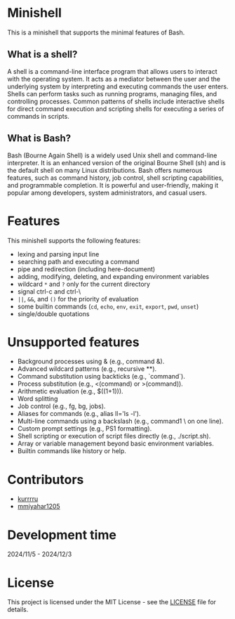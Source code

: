 # Minishell
This is a minishell that supports the minimal features of Bash.

## What is a shell?
A shell is a command-line interface program that allows users to interact with the operating system. It acts as a mediator between the user and the underlying system by interpreting and executing commands the user enters. Shells can perform tasks such as running programs, managing files, and controlling processes. Common patterns of shells include interactive shells for direct command execution and scripting shells for executing a series of commands in scripts.

## What is Bash?
Bash (Bourne Again Shell) is a widely used Unix shell and command-line interpreter. It is an enhanced version of the original Bourne Shell (sh) and is the default shell on many Linux distributions. Bash offers numerous features, such as command history, job control, shell scripting capabilities, and programmable completion. It is powerful and user-friendly, making it popular among developers, system administrators, and casual users.

# Features
This minishell supports the following features:
- lexing and parsing input line
- searching path and executing a command
- pipe and redirection (including here-document)
- adding, modifying, deleting, and expanding environment variables
- wildcard `*` and `?` only for the current directory
- signal ctrl-c and ctrl-\
- `||`, `&&`, and `()` for the priority of evaluation
- some builtin commands (`cd`, `echo`, `env`, `exit`, `export`, `pwd`, `unset`) 
- single/double quotations

# Unsupported features
- Background processes using & (e.g., command &).
- Advanced wildcard patterns (e.g., recursive **).
- Command substitution using backticks (e.g., \`command\`).
- Process substitution (e.g., <(command) or >(command)).
- Arithmetic evaluation (e.g., $((1+1))).
- Word splitting
- Job control (e.g., fg, bg, jobs).
- Aliases for commands (e.g., alias ll='ls -l').
- Multi-line commands using a backslash (e.g., command1 \ on one line).
- Custom prompt settings (e.g., PS1 formatting).
- Shell scripting or execution of script files directly (e.g., ./script.sh).
- Array or variable management beyond basic environment variables.
- Builtin commands like history or help.

# Contributors
- [kurrrru](https://github.com/kurrrru/)
- [mmiyahar1205](https://github.com/mmiyahar1205)

# Development time
2024/11/5 - 2024/12/3

# License
This project is licensed under the MIT License - see the [LICENSE](LICENSE) file for details.
